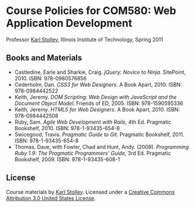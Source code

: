 # Course Policies for COM580: Web Application Development
Professor [Karl Stolley](http://karlstolley.com), Illinois Institute of Technology, Spring 2011

## Books and Materials
* Castledine, Earle and Sharkie, Craig. _jQuery: Novice to Ninja_.
  SitePoint, 2010. ISBN: 978-0980576856
* Cederholm, Dan. _CSS3 for Web Designers_. A Book Apart, 2010.
  ISBN: 978-0984442522
* Keith, Jeremy. _DOM Scripting: Web Design with JavaScript and
  the Document Object Model_. Friends of ED, 2005. ISBN: 978-1590595336
* Keith, Jeremy. _HTML5 for Web Designers_. A Book Apart, 2010.
  ISBN: 978-0984442508
* Ruby, Sam. _Agile Web Development with Rails_, 4th Ed. 
  Pragmatic Bookshelf, 2010. ISBN: 978-1-93435-654-8
* Swicegood, Travis. _Pragmatic Guide to Git_. Pragmatic Bookshelf, 2011.
  ISBN: 978-1-93435-654-8
* Thomas, Dave, with Fowler, Chad and Hunt, Andy. (2009). _Programming Ruby 1.9:
  The Pragmatic Programmers' Guide_, 3rd Ed. Pragmatic Bookshelf, 2009. 
  ISBN: 978-1-93435-608-1

## License
Course materials by [Karl Stolley](http://karlstolley.com). Licensed under a
[Creative Commons Attribution 3.0 United States
License](http://creativecommons.org/licenses/by/3.0/us/).
